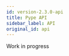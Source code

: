 ```yaml
---
id: version-2.3.0-api
title: Pype API
sidebar_label: API
original_id: api
---
```


Work in progress
